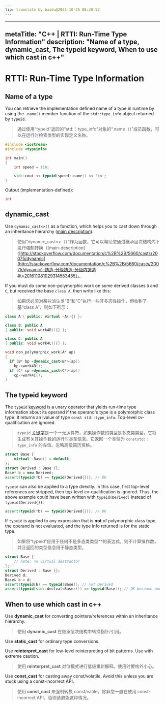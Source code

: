 ```yaml
---
tip: translate by baidu@2023-10-25 08:30:52
---
```

---

metaTitle: "C++ | RTTI: Run-Time Type Information"
description: "Name of a type, dynamic_cast, The typeid keyword, When to use which cast in c++"
----------------------------------------------------------------------------------------------

# RTTI: Run-Time Type Information

## Name of a type

You can retrieve the implementation defined name of a type in runtime by using the `.name()` member function of the `std::type_info` object returned by `typeid`.

> 通过使用“typeid”返回的“std:：type_info”对象的“.name（）”成员函数，可以在运行时检索类型的实现定义名称。

```cpp
#include <iostream>
#include <typeinfo>

int main()
{
    int speed = 110;

    std::cout << typeid(speed).name() << '\n';
}

```

Output (implementation-defined):

```cpp
int

```

## dynamic_cast

Use `dynamic_cast<>()` as a function, which helps you to cast down through an inheritance hierarchy ([main description](http://stackoverflow.com/documentation/c%2B%2B/5660/casts/20075/dynamic-cast-for-safely-casting-within-a-class-hierarchy#t=201611081029314553455)).

> 使用“dynamic_cast<>（）”作为函数，它可以帮助您通过继承层次结构向下进行强制转换（[main-description]([http://stackoverflow.com/documentation/c%2B%2B/5660/casts/20075/dynamic](http://stackoverflow.com/documentation/c%2B%2B/5660/casts/20075/dynamic)-铸造-分级铸造-分级内铸造#t=201611081029314553455）。

If you must do some non-polymorphic work on some derived classes `B` and `C`, but received the base `class A`,  then write like this:

> 如果您必须对某些派生类“B”和“C”执行一些非多态性操作，但收到了基“class A”，则如下所示：

```cpp
class A { public: virtual ~A(){} };

class B: public A
{ public: void work4B(){} };

class C: public A
{ public: void work4C(){} };

void non_polymorphic_work(A* ap)
{
  if (B* bp =dynamic_cast<B*>(ap))
    bp->work4B(); 
  if (C* cp =dynamic_cast<C*>(ap))
    cp->work4C(); 
}

```

## The typeid keyword

The `typeid` [keyword](http://stackoverflow.com/documentation/c%2B%2B/4891/keywords) is a unary operator that yields run-time type information about its operand if the operand's type is a polymorphic class type. It returns an lvalue of type `const std::type_info`. Top-level cv-qualification are ignored.

> `typeid` [关键字](http://stackoverflow.com/documentation/c%2B%2B/4891/keywords)是一个一元运算符，如果操作数的类型是多态类类型，它将生成有关其操作数的运行时类型信息。它返回一个类型为 `conststd:：type_info` 的左值。忽略高级简历资格。

```cpp
struct Base {
    virtual ~Base() = default;
};
struct Derived : Base {};
Base* b = new Derived;
assert(typeid(*b) == typeid(Derived{})); // OK

```

`typeid` can also be applied to a type directly. In this case, first top-level references are stripped, then top-level cv-qualification is ignored. Thus, the above example could have been written with `typeid(Derived)` instead of `typeid(Derived{})`:

```cpp
assert(typeid(*b) == typeid(Derived{})); // OK

```

If `typeid` is applied to any expression that is **not** of polymorphic class type, the operand is not evaluated, and the type info returned is for the static type.

> 如果将“typeid”应用于任何不是多态类类型**的表达式，则不计算操作数，并且返回的类型信息用于静态类型。

```cpp
struct Base {
    // note: no virtual destructor
};
struct Derived : Base {};
Derived d;
Base& b = d;
assert(typeid(b) == typeid(Base)); // not Derived
assert(typeid(std::declval<Base>()) == typeid(Base)); // OK because unevaluated

```

## When to use which cast in c++

Use **dynamic_cast** for converting pointers/references within an inheritance hierarchy.

> 使用 **dynamic_cast** 在继承层次结构中转换指针/引用。

Use **static_cast** for ordinary type conversions.

Use **reinterpret_cast** for low-level reinterpreting of bit patterns. Use with extreme caution.

> 使用 **reinterpret_cast** 对位模式进行低级重新解释。使用时要格外小心。

Use **const_cast** for casting away const/volatile. Avoid this unless you are stuck using a const-incorrect API.

> 使用 **const_cast** 来强制转换 const/vatile。除非您一直在使用 const-incorrect API，否则请避免这种情况。
